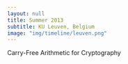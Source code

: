```yaml
---
layout: null
title: Summer 2013
subtitle: KU Leuven, Belgium
image: "img/timeline/leuven.png"
---
```

Carry-Free Arithmetic for Cryptography